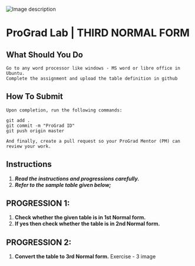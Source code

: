 ![Image description](https://i1.faceprep.in/ProGrad/face-logo-resized.png)

# ProGrad Lab | THIRD NORMAL FORM




## What Should You Do
```
Go to any word processor like windows - MS word or libre office in Ubuntu.
Complete the assignment and upload the table definition in github
```

## How To Submit
```
Upon completion, run the following commands:

git add .
git commit -m "ProGrad ID"
git push origin master

And finally, create a pull request so your ProGrad Mentor (PM) can review your work.
```

## Instructions

1. ***Read the instructions and progressions carefully.*** 
2. ***Refer to the sample table given below;***



## PROGRESSION 1:
1. **Check whether the given table is in 1st Normal form.**
2. **If yes then check whether the table is in 2nd Normal form.**

## PROGRESSION 2:
1. **Convert the table to 3rd Normal form.**
Exercise - 3 image
